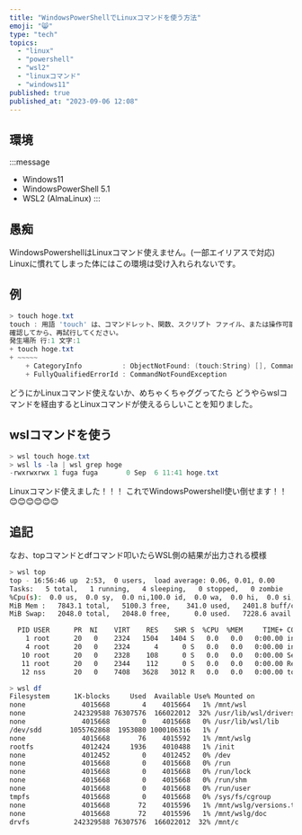 ```yaml
---
title: "WindowsPowerShellでLinuxコマンドを使う方法"
emoji: "😸"
type: "tech"
topics:
  - "linux"
  - "powershell"
  - "wsl2"
  - "linuxコマンド"
  - "windows11"
published: true
published_at: "2023-09-06 12:08"
---
```


## 環境
:::message
- Windows11
- WindowsPowerShell 5.1
- WSL2 (AlmaLinux)
:::

## 愚痴

WindowsPowershellはLinuxコマンド使えません。(一部エイリアスで対応)
Linuxに慣れてしまった体にはこの環境は受け入れられないです。

## 例

```powershell
> touch hoge.txt
touch : 用語 'touch' は、コマンドレット、関数、スクリプト ファイル、または操作可能なプログラムの名前として認識されません。名前が正しく記述されていることを確認し、パスが含まれている場合はそのパスが正しいことを
確認してから、再試行してください。
発生場所 行:1 文字:1
+ touch hoge.txt
+ ~~~~~
    + CategoryInfo          : ObjectNotFound: (touch:String) [], CommandNotFoundException
    + FullyQualifiedErrorId : CommandNotFoundException
```

どうにかLinuxコマンド使えないか、めちゃくちゃググってたら
どうやらwslコマンドを経由するとLinuxコマンドが使えるらしいことを知りました。

## wslコマンドを使う

```powershell
> wsl touch hoge.txt
> wsl ls -la | wsl grep hoge
-rwxrwxrwx 1 fuga fuga       0 Sep  6 11:41 hoge.txt
```

Linuxコマンド使えました！！！
これでWindowsPowershell使い倒せます！！
😊😊😊😊😊😊

## 追記
なお、topコマンドとdfコマンド叩いたらWSL側の結果が出力される模様

```bash
> wsl top
top - 16:56:46 up  2:53,  0 users,  load average: 0.06, 0.01, 0.00
Tasks:   5 total,   1 running,   4 sleeping,   0 stopped,   0 zombie
%Cpu(s):  0.0 us,  0.0 sy,  0.0 ni,100.0 id,  0.0 wa,  0.0 hi,  0.0 si,  0.0 st
MiB Mem :   7843.1 total,   5100.3 free,    341.0 used,   2401.8 buff/cache
MiB Swap:   2048.0 total,   2048.0 free,      0.0 used.   7228.6 avail Mem

  PID USER      PR  NI    VIRT    RES    SHR S  %CPU  %MEM     TIME+ COMMAND
    1 root      20   0    2324   1504   1404 S   0.0   0.0   0:00.00 init(AlmaLinux9
    4 root      20   0    2324      4      0 S   0.0   0.0   0:00.00 init
   10 root      20   0    2328    108      0 S   0.0   0.0   0:00.00 SessionLeader
   11 root      20   0    2344    112      0 S   0.0   0.0   0:00.00 Relay(12)
   12 nss       20   0    7408   3628   3012 R   0.0   0.0   0:00.00 top
```

```bash
> wsl df
Filesystem      1K-blocks     Used  Available Use% Mounted on
none              4015668        4    4015664   1% /mnt/wsl
none            242329588 76307576  166022012  32% /usr/lib/wsl/drivers
none              4015668        0    4015668   0% /usr/lib/wsl/lib
/dev/sdd       1055762868  1953080 1000106316   1% /
none              4015668       76    4015592   1% /mnt/wslg
rootfs            4012424     1936    4010488   1% /init
none              4012452        0    4012452   0% /dev
none              4015668        0    4015668   0% /run
none              4015668        0    4015668   0% /run/lock
none              4015668        0    4015668   0% /run/shm
none              4015668        0    4015668   0% /run/user
tmpfs             4015668        0    4015668   0% /sys/fs/cgroup
none              4015668       72    4015596   1% /mnt/wslg/versions.txt
none              4015668       72    4015596   1% /mnt/wslg/doc
drvfs           242329588 76307576  166022012  32% /mnt/c
```